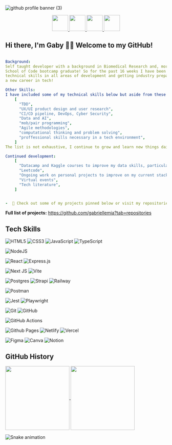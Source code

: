 
![github profile banner (3)](https://github.com/gabriellemia/gabriellemia/assets/78322726/10e64037-0254-4e9f-b7ad-0ea89e8ab4de)

<div align="center">
  
<a href="https://www.linkedin.com/in/gabriellemia/" target="_blank">
  <img height="50" src="https://github.com/gabriellemia/gabriellemia/assets/78322726/f284117d-7e7e-4c70-9a9d-19d84f1cd134"/>
</a>

<a href="https://github.com/gabriellemia" target="_blank">
  <img height="50" src="https://github.com/gabriellemia/gabriellemia/assets/78322726/580b330f-bc70-48ac-a515-82a09c7b4c98"/>
</a>

<a href="https://gabriellemia.me/" target="_blank">
  <img height="50" src="https://github.com/gabriellemia/gabriellemia/assets/78322726/d4b47a29-20cd-46ac-926f-2a573da3532c"/>
</a>

<a href="https://x.com/gabriellemia88" target="_blank">
  <img height="50" src="https://github.com/gabriellemia/gabriellemia/assets/78322726/351e726f-999b-4955-a280-a1ccc7059490"/>
</a>

</div>



## Hi there, I'm Gaby 🙋‍♀️ Welcome to my GitHub! 

```yaml

Background:
Self taught developer with a background in Biomedical Research and, more recently,
School of Code bootcamp graduate! So for the past 16 weeks I have been building and refining my
technical skills in all areas of development and getting industry prepared,ready to launch into
a new career in tech!

Other Skills:
I have included some of my technical skills below but aside from these I also have knowledge in:
    [
      "TDD",
      "UX/UI product design and user research",
      "CI/CD pipeline, DevOps, Cyber Security",
      "Data and AI",
      "mob/pair programming",
      "Agile methodologies",
      "computational thinking and problem solving",
      "proffessional skills necessary in a tech environment",
    ]
The list is not exhaustive, I continue to grow and learn new things daily!

Continued development:
    [
      "Datacamp and Kaggle courses to improve my data skills, particularly using SQL and Python to manipulate data",
      "Leetcode",
      "Ongoing work on personal projects to improve on my current stack",
      "Virtual events",
      "Tech literature",
    ]


-  👀 Check out some of my projects pinned below or visit my repositories page for more

```

**Full list of projects:**  https://github.com/gabriellemia?tab=repositories



## Tech Skills

![HTML5](https://img.shields.io/badge/html5-%23E34F26.svg?style=for-the-badge&logo=html5&logoColor=white)
![CSS3](https://img.shields.io/badge/css3-%231572B6.svg?style=for-the-badge&logo=css3&logoColor=white)
![JavaScript](https://img.shields.io/badge/javascript-%23323330.svg?style=for-the-badge&logo=javascript&logoColor=%23F7DF1E)
![TypeScript](https://img.shields.io/badge/typescript-%23007ACC.svg?style=for-the-badge&logo=typescript&logoColor=white)

![NodeJS](https://img.shields.io/badge/node.js-6DA55F?style=for-the-badge&logo=node.js&logoColor=white)

![React](https://img.shields.io/badge/react-%2320232a.svg?style=for-the-badge&logo=react&logoColor=%2361DAFB)
![Express.js](https://img.shields.io/badge/express.js-%23404d59.svg?style=for-the-badge&logo=express&logoColor=%2361DAFB)

![Next JS](https://img.shields.io/badge/Next-black?style=for-the-badge&logo=next.js&logoColor=white)
![Vite](https://img.shields.io/badge/Vite-B73BFE?style=for-the-badge&logo=vite&logoColor=FFD62E)

![Postgres](https://img.shields.io/badge/postgres-%23316192.svg?style=for-the-badge&logo=postgresql&logoColor=white)
![Strapi](https://img.shields.io/badge/strapi-%232E7EEA.svg?style=for-the-badge&logo=strapi&logoColor=white)
![Railway](https://img.shields.io/badge/Railway-131415?style=for-the-badge&logo=railway&logoColor=white)

![Postman](https://img.shields.io/badge/Postman-FF6C37?style=for-the-badge&logo=Postman&logoColor=white)

![Jest](https://img.shields.io/badge/Jest-C21325?style=for-the-badge&logo=jest&logoColor=white)
![Playwright](https://img.shields.io/badge/Playwright-45ba4b?style=for-the-badge&logo=Playwright&logoColor=white)

![Git](https://img.shields.io/badge/git-%23F05033.svg?style=for-the-badge&logo=git&logoColor=white)
![GitHub](https://img.shields.io/badge/github-%23121011.svg?style=for-the-badge&logo=github&logoColor=white)

![GitHub Actions](https://img.shields.io/badge/github%20actions-%232671E5.svg?style=for-the-badge&logo=githubactions&logoColor=white)

![Github Pages](https://img.shields.io/badge/github%20pages-121013?style=for-the-badge&logo=github&logoColor=white)
![Netlify](https://img.shields.io/badge/netlify-%23000000.svg?style=for-the-badge&logo=netlify&logoColor=#00C7B7)
![Vercel](https://img.shields.io/badge/vercel-%23000000.svg?style=for-the-badge&logo=vercel&logoColor=white)

![Figma](https://img.shields.io/badge/figma-%23F24E1E.svg?style=for-the-badge&logo=figma&logoColor=white)
![Canva](https://img.shields.io/badge/Canva-%2300C4CC.svg?style=for-the-badge&logo=Canva&logoColor=white)
![Notion](https://img.shields.io/badge/Notion-%23000000.svg?style=for-the-badge&logo=notion&logoColor=white)


## GitHub History

<a href="https://github.com/gabriellemia/github-readme-stats">
  <img height=200 align="center" src="https://github-readme-stats.vercel.app/api/top-langs/?username=gabriellemia&layout=donut&bg_color=30,CBFDD9,99BFFB&title_color=4C71F2&text_color=000" />
</a>

<a href="https://github.com/gabriellemia/github-readme-stats">
  <img height=200 align="center" src="https://github-readme-stats.vercel.app/api?username=gabriellemia&show_icons=true&bg_color=30,CBFDD9,99BFFB&title_color=4C71F2&text_color=000" />
</a>



![Snake animation](https://github.com/gabriellemia/gabriellemia/blob/output/github-contribution-grid-snake.svg)

